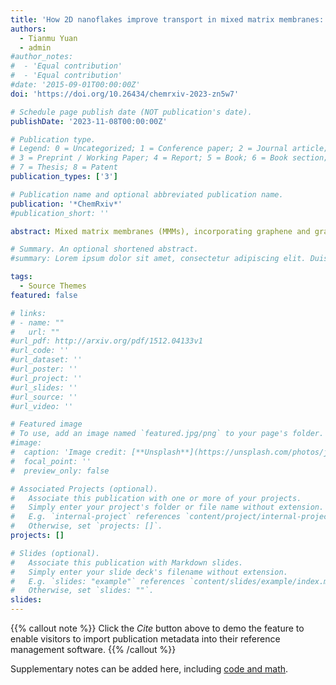 ```yaml
---
title: 'How 2D nanoflakes improve transport in mixed matrix membranes: insights from a simple lattice model and dynamic mean field theory'
authors:
  - Tianmu Yuan
  - admin
#author_notes:
#  - 'Equal contribution'
#  - 'Equal contribution'
#date: '2015-09-01T00:00:00Z'
doi: 'https://doi.org/10.26434/chemrxiv-2023-zn5w7'

# Schedule page publish date (NOT publication's date).
publishDate: '2023-11-08T00:00:00Z'

# Publication type.
# Legend: 0 = Uncategorized; 1 = Conference paper; 2 = Journal article;
# 3 = Preprint / Working Paper; 4 = Report; 5 = Book; 6 = Book section;
# 7 = Thesis; 8 = Patent
publication_types: ['3']

# Publication name and optional abbreviated publication name.
publication: '*ChemRxiv*'
#publication_short: ''

abstract: Mixed matrix membranes (MMMs), incorporating graphene and graphene oxide structural fragments, have emerged as promising materials for challenging gas separation processes. What remains unclear is the actual molecular mechanism responsible for the enhanced permeability and perm- selectivity of these materials. With the fully atomistic models still unable to handle the required time and length scales, here we employ a simple qualitative model based on the lattice representa- tion of the physical system and Dynamic Mean Field theory. We demonstrate that the performance enhancement results from the flux-regularization impact of the 2D nanoflakes, and that this effect sensitively depends on the orientation of the nanoflakes and the properties of the interface between the nanoflakes and the polymer.

# Summary. An optional shortened abstract.
#summary: Lorem ipsum dolor sit amet, consectetur adipiscing elit. Duis posuere tellus ac convallis placerat. Proin tincidunt magna sed ex sollicitudin condimentum.

tags:
  - Source Themes
featured: false

# links:
# - name: ""
#   url: ""
#url_pdf: http://arxiv.org/pdf/1512.04133v1
#url_code: ''
#url_dataset: ''
#url_poster: ''
#url_project: ''
#url_slides: ''
#url_source: ''
#url_video: ''

# Featured image
# To use, add an image named `featured.jpg/png` to your page's folder.
#image:
#  caption: 'Image credit: [**Unsplash**](https://unsplash.com/photos/jdD8gXaTZsc)'
#  focal_point: ''
#  preview_only: false

# Associated Projects (optional).
#   Associate this publication with one or more of your projects.
#   Simply enter your project's folder or file name without extension.
#   E.g. `internal-project` references `content/project/internal-project/index.md`.
#   Otherwise, set `projects: []`.
projects: []

# Slides (optional).
#   Associate this publication with Markdown slides.
#   Simply enter your slide deck's filename without extension.
#   E.g. `slides: "example"` references `content/slides/example/index.md`.
#   Otherwise, set `slides: ""`.
slides:
---
```


{{% callout note %}}
Click the _Cite_ button above to demo the feature to enable visitors to import publication metadata into their reference management software.
{{% /callout %}}

Supplementary notes can be added here, including [code and math](https://wowchemy.com/docs/content/writing-markdown-latex/).
